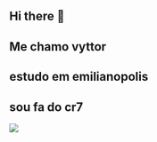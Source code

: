 ## Hi there 👋
## Me chamo vyttor
## estudo em emilianopolis
## sou fa do cr7





![](https://media1.tenor.com/m/rNGcuCXUhucAAAAC/cr7.gif)
